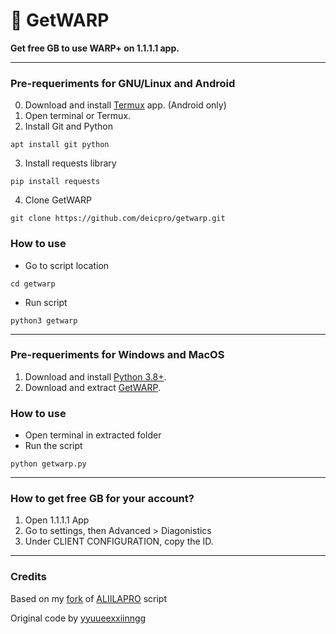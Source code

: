 # 📲 GetWARP
**Get free GB to use WARP+ on 1.1.1.1 app.**

---

### Pre-requeriments for GNU/Linux and Android
0. Download and install [Termux](https://play.google.com/store/apps/details?id=com.termux) app. (Android only)
1. Open terminal or Termux.
2. Install Git and Python
```
apt install git python
```
3. Install requests library
```
pip install requests
```
4. Clone GetWARP
```
git clone https://github.com/deicpro/getwarp.git
```
### How to use
- Go to script location
```
cd getwarp
```
- Run script
```
python3 getwarp
```
---
### Pre-requeriments for Windows and MacOS
1. Download and install [Python 3.8+](https://www.python.org/downloads/).
2. Download and extract [GetWARP](https://github.com/deicpro/getwarp/archive/master.zip).
### How to use
- Open terminal in extracted folder
- Run the script
```
python getwarp.py
```
---
### How to get free GB for your account?
1. Open 1.1.1.1 App
2. Go to settings, then Advanced > Diagonistics
3. Under CLIENT CONFIGURATION, copy the ID.
--------------------------------------------------------------------
### Credits
Based on my [fork](https://github.com/DeicPro/warp-plus-cloudflare) of [ALIILAPRO](https://github.com/ALIILAPRO) script

Original code by [yyuueexxiinngg](https://github.com/yyuueexxiinngg/some-scripts/blob/master/cloudflare/cloudflare-warp-plus-aff.py)
